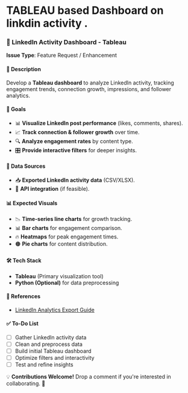 # TABLEAU based Dashboard on linkdin activity .
### 🚀 LinkedIn Activity Dashboard - Tableau  

**Issue Type**: Feature Request / Enhancement  

#### 📌 Description  
Develop a **Tableau dashboard** to analyze LinkedIn activity, tracking engagement trends, connection growth, impressions, and follower analytics.  

#### 🎯 Goals  
- 📊 **Visualize LinkedIn post performance** (likes, comments, shares).  
- 📈 **Track connection & follower growth** over time.  
- 🔍 **Analyze engagement rates** by content type.  
- 🎛️ **Provide interactive filters** for deeper insights.  

#### 📂 Data Sources  
- 📥 **Exported LinkedIn activity data** (CSV/XLSX).  
- 🔗 **API integration** (if feasible).  

#### 📊 Expected Visuals  
- 📉 **Time-series line charts** for growth tracking.  
- 📊 **Bar charts** for engagement comparison.  
- 🔥 **Heatmaps** for peak engagement times.  
- 🟠 **Pie charts** for content distribution.  

#### 🛠 Tech Stack  
- **Tableau** (Primary visualization tool)  
- **Python (Optional)** for data preprocessing  

#### 📖 References  
- [LinkedIn Analytics Export Guide](https://www.linkedin.com/help/linkedin/answer/a1334249)  

#### ✅ To-Do List  
- [ ] Gather LinkedIn activity data  
- [ ] Clean and preprocess data  
- [ ] Build initial Tableau dashboard  
- [ ] Optimize filters and interactivity  
- [ ] Test and refine insights  

💡 **Contributions Welcome!** Drop a comment if you're interested in collaborating. 🚀  


